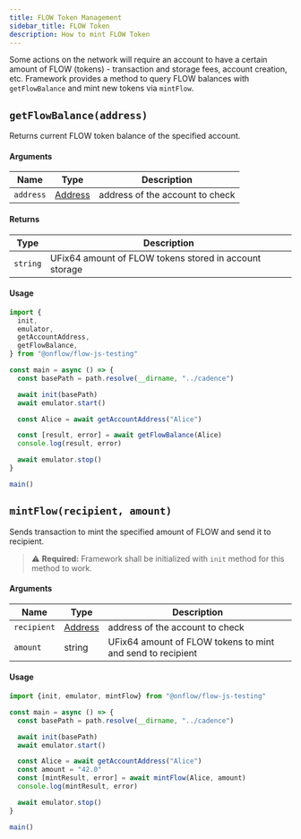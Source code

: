 ```yaml
---
title: FLOW Token Management
sidebar_title: FLOW Token
description: How to mint FLOW Token
---
```


Some actions on the network will require an account to have a certain amount of FLOW (tokens) - transaction and storage fees, account creation, etc.
Framework provides a method to query FLOW balances with `getFlowBalance` and mint new tokens via `mintFlow`.

## `getFlowBalance(address)`

Returns current FLOW token balance of the specified account.

#### Arguments

| Name      | Type                                                          | Description                     |
| --------- | ------------------------------------------------------------- | ------------------------------- |
| `address` | [Address](https://docs.onflow.org/fcl/reference/api/#address) | address of the account to check |

#### Returns

| Type     | Description                                            |
| -------- | ------------------------------------------------------ |
| `string` | UFix64 amount of FLOW tokens stored in account storage |

#### Usage

```javascript
import {
  init,
  emulator,
  getAccountAddress,
  getFlowBalance,
} from "@onflow/flow-js-testing"

const main = async () => {
  const basePath = path.resolve(__dirname, "../cadence")

  await init(basePath)
  await emulator.start()

  const Alice = await getAccountAddress("Alice")

  const [result, error] = await getFlowBalance(Alice)
  console.log(result, error)

  await emulator.stop()
}

main()
```

## `mintFlow(recipient, amount)`

Sends transaction to mint the specified amount of FLOW and send it to recipient.

> ⚠️ **Required:** Framework shall be initialized with `init` method for this method to work.

#### Arguments

| Name        | Type                                                          | Description                                                |
| ----------- | ------------------------------------------------------------- | ---------------------------------------------------------- |
| `recipient` | [Address](https://docs.onflow.org/fcl/reference/api/#address) | address of the account to check                            |
| `amount`    | string                                                        | UFix64 amount of FLOW tokens to mint and send to recipient |

#### Usage

```javascript
import {init, emulator, mintFlow} from "@onflow/flow-js-testing"

const main = async () => {
  const basePath = path.resolve(__dirname, "../cadence")

  await init(basePath)
  await emulator.start()

  const Alice = await getAccountAddress("Alice")
  const amount = "42.0"
  const [mintResult, error] = await mintFlow(Alice, amount)
  console.log(mintResult, error)

  await emulator.stop()
}

main()
```
